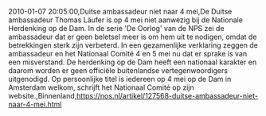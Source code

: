 2010-01-07 20:05:00,Duitse ambassadeur niet naar 4 mei,De Duitse ambassadeur Thomas Läufer is op 4 mei niet aanwezig bij de Nationale Herdenking op de Dam. In de serie 'De Oorlog' van de NPS zei de ambassadeur dat er geen beletsel meer is om hem uit te nodigen, omdat de betrekkingen sterk zijn verbeterd. In een gezamenlijke verklaring zeggen de ambassadeur en het Nationaal Comité 4 en 5 mei nu dat er sprake is van een misverstand. De herdenking op de Dam heeft een nationaal karakter en daarom worden er geen officiële buitenlandse vertegenwoordigers uitgenodigd. Op persoonlijke titel is iedereen op 4 mei op de Dam in Amsterdam welkom, schrijft het Nationaal Comité op zijn website.,Binnenland,https://nos.nl/artikel/127568-duitse-ambassadeur-niet-naar-4-mei.html